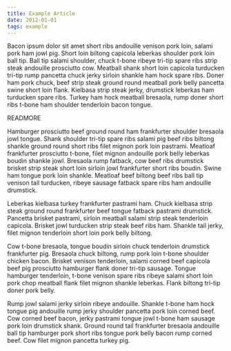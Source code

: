 ```yaml
---
title: Example Article
date: 2012-01-01
tags: example
---
```


Bacon ipsum dolor sit amet short ribs andouille venison pork loin, salami pork ham jowl pig. Short loin biltong capicola leberkas shoulder pork loin ball tip. Ball tip salami shoulder, chuck t-bone ribeye tri-tip spare ribs strip steak andouille prosciutto cow. Meatball shank short loin capicola turducken tri-tip rump pancetta chuck jerky sirloin shankle ham hock spare ribs. Doner ham pork chuck, beef strip steak ground round meatball pork belly pancetta swine short loin flank. Kielbasa strip steak jerky, drumstick leberkas ham turducken spare ribs. Turkey ham hock meatball bresaola, rump doner short ribs t-bone ham shoulder tenderloin bacon tongue.

READMORE

Hamburger prosciutto beef ground round ham frankfurter shoulder bresaola jowl tongue. Shank shoulder tri-tip spare ribs salami pig beef ribs biltong shankle ground round short ribs filet mignon pork loin pastrami. Meatloaf frankfurter prosciutto t-bone, filet mignon andouille pork belly leberkas boudin shankle jowl. Bresaola rump fatback, cow beef ribs drumstick brisket strip steak short loin sirloin jowl frankfurter short ribs boudin. Swine ham tongue pork loin shankle. Meatloaf beef biltong beef ribs ball tip venison tail turducken, ribeye sausage fatback spare ribs ham andouille drumstick.

Leberkas kielbasa turkey frankfurter pastrami ham. Chuck kielbasa strip steak ground round frankfurter beef tongue fatback pastrami drumstick. Pancetta brisket pastrami, sirloin meatball salami strip steak tenderloin capicola. Brisket jowl turducken strip steak beef ribs ham. Shankle tail jerky, filet mignon tenderloin short loin pork belly biltong.

Cow t-bone bresaola, tongue boudin sirloin chuck tenderloin drumstick frankfurter pig. Bresaola chuck biltong, rump pork loin t-bone shoulder chicken bacon. Brisket venison tenderloin, salami corned beef capicola beef pig prosciutto hamburger flank doner tri-tip sausage. Tongue hamburger tenderloin, t-bone venison spare ribs ribeye salami short loin pork chop meatball flank filet mignon shankle leberkas. Flank biltong tri-tip doner pork belly.

Rump jowl salami jerky sirloin ribeye andouille. Shankle t-bone ham hock tongue pig andouille rump jerky shoulder pancetta pork loin corned beef. Cow corned beef bacon, jerky pastrami tongue jowl t-bone ham sausage pork loin drumstick shank. Ground round tail frankfurter bresaola andouille ball tip hamburger pork short ribs tongue pork belly bacon rump corned beef. Cow filet mignon pancetta turkey pig.
